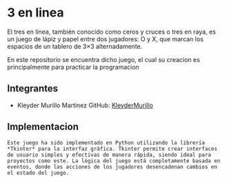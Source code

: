 # 3 en linea

El tres en línea, también conocido como ceros y cruces o tres en raya, es un juego de lápiz y papel entre dos jugadores: O y X, que marcan los espacios de un tablero de 3×3 alternadamente.

En este repositorio se encuentra dicho juego, el cual su creacion es principalmente para practicar la programacion

## Integrantes

- Kleyder Murillo Martinez 
GitHub: [KleyderMurillo](https://github.com/KleyderMurillo)

## Implementacion

    Este juego ha sido implementado en Python utilizando la librería *Tkinter* para la interfaz gráfica. Tkinter permite crear interfaces de usuario simples y efectivas de manera rápida, siendo ideal para proyectos como este. La lógica del juego está completamente basada en eventos, donde las acciones de los jugadores desencadenan cambios en el estado del juego.